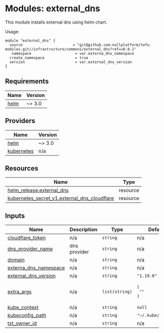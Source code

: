 
# Modules: external_dns

This module installs external dns using helm chart.

Usage:


```
module "external_dns" {
  source                       = "git@github.com:nullplatform/tofu-modules.git//infrastructure/commons/external_dns?ref=v0.0.1"
   namespace                    = var.externa_dns_namespace
  create_namespace              = true
  version                       = var.external_dns_version
}
```


<!-- BEGIN_TF_DOCS -->
## Requirements

| Name | Version |
|------|---------|
| <a name="requirement_helm"></a> [helm](#requirement\_helm) | ~> 3.0 |

## Providers

| Name | Version |
|------|---------|
| <a name="provider_helm"></a> [helm](#provider\_helm) | ~> 3.0 |
| <a name="provider_kubernetes"></a> [kubernetes](#provider\_kubernetes) | n/a |

## Resources

| Name | Type |
|------|------|
| [helm_release.external_dns](https://registry.terraform.io/providers/hashicorp/helm/latest/docs/resources/release) | resource |
| [kubernetes_secret_v1.external_dns_cloudflare](https://registry.terraform.io/providers/hashicorp/kubernetes/latest/docs/resources/secret_v1) | resource |

## Inputs

| Name | Description | Type | Default | Required |
|------|-------------|------|---------|:--------:|
| <a name="input_cloudflare_token"></a> [cloudflare\_token](#input\_cloudflare\_token) | n/a | `string` | n/a | yes |
| <a name="input_dns_provider_name"></a> [dns\_provider\_name](#input\_dns\_provider\_name) | dns provider | `string` | n/a | yes |
| <a name="input_domain"></a> [domain](#input\_domain) | n/a | `string` | n/a | yes |
| <a name="input_externa_dns_namespace"></a> [externa\_dns\_namespace](#input\_externa\_dns\_namespace) | n/a | `string` | n/a | yes |
| <a name="input_external_dns_version"></a> [external\_dns\_version](#input\_external\_dns\_version) | n/a | `string` | `"1.19.0"` | no |
| <a name="input_extra_args"></a> [extra\_args](#input\_extra\_args) | n/a | `list(string)` | <pre>[<br/>  ""<br/>]</pre> | no |
| <a name="input_kube_context"></a> [kube\_context](#input\_kube\_context) | n/a | `string` | `null` | no |
| <a name="input_kubeconfig_path"></a> [kubeconfig\_path](#input\_kubeconfig\_path) | n/a | `string` | `"~/.kube/config"` | no |
| <a name="input_txt_owner_id"></a> [txt\_owner\_id](#input\_txt\_owner\_id) | n/a | `string` | n/a | yes |
<!-- END_TF_DOCS -->